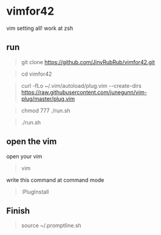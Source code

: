 # vimfor42
vim setting all!
work at zsh

## run
> git clone https://github.com/JinyRubRub/vimfor42.git

> cd vimfor42

> curl -fLo ~/.vim/autoload/plug.vim --create-dirs https://raw.githubusercontent.com/junegunn/vim-plug/master/plug.vim

> chmod 777 ./run.sh

> ./run.sh


## open the vim
open your vim
> vim

write this command at command mode
> :PlugInstall

## Finish
> source ~/.promptline.sh
